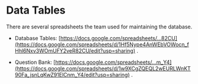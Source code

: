# Data Tables

There are several spreadsheets the team used for maintaining the database.

- Database Tables: [https://docs.google.com/spreadsheets/...82CU](https://docs.google.com/spreadsheets/d/1Hf5Nype4AnWEbVOWocn_fHhl6Nxv3WOmUFY2veR82CU/edit?usp=sharing) .

- Question Bank: [https://docs.google.com/spreadsheets/...m_Y4](https://docs.google.com/spreadsheets/d/1w9XCgZQEQL2wEURLWnKT90Fa_jsnLqKwZ91ElCnm_Y4/edit?usp=sharing) .